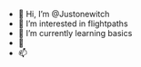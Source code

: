 - 👋 Hi, I’m @Justonewitch
- 👀 I’m interested in flightpaths 
- 🌱 I’m currently learning basics 
- 💞
- 📫 

<!---
Justonewitch/Justonewitch is a ✨ special ✨ repository because its `README.md` (this file) appears on your GitHub profile.
You can click the Preview link to take a look at your changes.
--->

